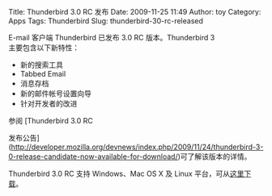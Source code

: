 Title: Thunderbird 3.0 RC 发布
Date: 2009-11-25 11:49
Author: toy
Category: Apps
Tags: Thunderbird
Slug: thunderbird-30-rc-released

E-mail 客户端 Thunderbird 已发布 3.0 RC 版本。Thunderbird 3  
主要包含以下新特性：

* 新的搜索工具  
* Tabbed Email  
* 消息存档  
* 新的邮件帐号设置向导  
* 针对开发者的改进

参阅 [Thunderbird 3.0 RC  

发布公告](http://developer.mozilla.org/devnews/index.php/2009/11/24/thunderbird-3-0-release-candidate-now-available-for-download/)可了解该版本的详情。

Thunderbird 3.0 RC 支持 Windows、Mac OS X 及 Linux
平台，可从[这里下载](http://www.mozillamessaging.com/en-US/thunderbird/early\_releases/downloads/)。
